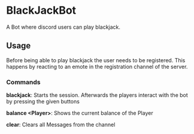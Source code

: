 # BlackJackBot
A Bot where discord users can play blackjack.
## Usage
Before being able to play blackjack the user needs to be registered. This happens by reacting to an emote in the registration channel of the server.
### Commands
**blackjack**: Starts the session. Afterwards the players interact with the bot by pressing the given buttons

**balance \<Player\>**: Shows the current balance of the Player

**clear**: Clears all Messages from the channel
